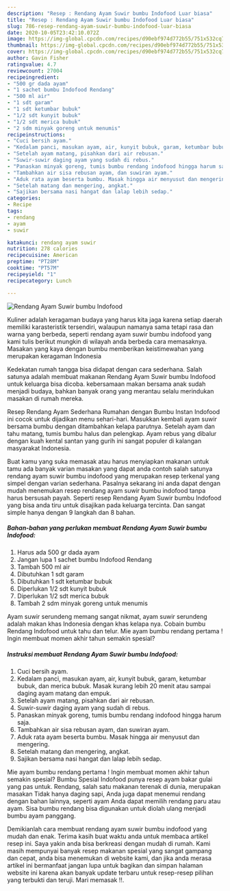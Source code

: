```yaml
---
description: "Resep : Rendang Ayam Suwir bumbu Indofood Luar biasa"
title: "Resep : Rendang Ayam Suwir bumbu Indofood Luar biasa"
slug: 786-resep-rendang-ayam-suwir-bumbu-indofood-luar-biasa
date: 2020-10-05T23:42:10.072Z
image: https://img-global.cpcdn.com/recipes/d90ebf974d772b55/751x532cq70/rendang-ayam-suwir-bumbu-indofood-foto-resep-utama.jpg
thumbnail: https://img-global.cpcdn.com/recipes/d90ebf974d772b55/751x532cq70/rendang-ayam-suwir-bumbu-indofood-foto-resep-utama.jpg
cover: https://img-global.cpcdn.com/recipes/d90ebf974d772b55/751x532cq70/rendang-ayam-suwir-bumbu-indofood-foto-resep-utama.jpg
author: Gavin Fisher
ratingvalue: 4.7
reviewcount: 27004
recipeingredient:
- "500 gr dada ayam"
- "1 sachet bumbu Indofood Rendang"
- "500 ml air"
- "1 sdt garam"
- "1 sdt ketumbar bubuk"
- "1/2 sdt kunyit bubuk"
- "1/2 sdt merica bubuk"
- "2 sdm minyak goreng untuk menumis"
recipeinstructions:
- "Cuci bersih ayam."
- "Kedalam panci, masukan ayam, air, kunyit bubuk, garam, ketumbar bubuk, dan merica bubuk. Masak kurang lebih 20 menit atau sampai daging ayam matang dan empuk."
- "Setelah ayam matang, pisahkan dari air rebusan."
- "Suwir-suwir daging ayam yang sudah di rebus."
- "Panaskan minyak goreng, tumis bumbu rendang indofood hingga harum saja."
- "Tambahkan air sisa rebusan ayam, dan suwiran ayam."
- "Aduk rata ayam beserta bumbu. Masak hingga air menyusut dan mengering."
- "Setelah matang dan mengering, angkat."
- "Sajikan bersama nasi hangat dan lalap lebih sedap."
categories:
- Recipe
tags:
- rendang
- ayam
- suwir

katakunci: rendang ayam suwir 
nutrition: 278 calories
recipecuisine: American
preptime: "PT28M"
cooktime: "PT57M"
recipeyield: "1"
recipecategory: Lunch

---
```



![Rendang Ayam Suwir bumbu Indofood](https://img-global.cpcdn.com/recipes/d90ebf974d772b55/751x532cq70/rendang-ayam-suwir-bumbu-indofood-foto-resep-utama.jpg)

Kuliner adalah keragaman budaya yang harus kita jaga karena setiap daerah memiliki karasteristik tersendiri, walaupun namanya sama tetapi rasa dan warna yang berbeda, seperti rendang ayam suwir bumbu indofood yang kami tulis berikut mungkin di wilayah anda berbeda cara memasaknya. Masakan yang kaya dengan bumbu memberikan keistimewahan yang merupakan keragaman Indonesia

Kedekatan rumah tangga bisa didapat dengan cara sederhana. Salah satunya adalah membuat makanan Rendang Ayam Suwir bumbu Indofood untuk keluarga bisa dicoba. kebersamaan makan bersama anak sudah menjadi budaya, bahkan banyak orang yang merantau selalu merindukan masakan di rumah mereka.

Resep Rendang Ayam Sederhana Rumahan dengan Bumbu Instan Indofood ini cocok untuk dijadikan menu sehari-hari. Masukkan kembali ayam suwir bersama bumbu dengan ditambahkan kelapa parutnya. Setelah ayam dan tahu matang, tumis bumbu halus dan pelengkap. Ayam rebus yang dibalur dengan kuah kental santan yang gurih ini sangat populer di kalangan masyarakat Indonesia.

Buat kamu yang suka memasak atau harus menyiapkan makanan untuk tamu ada banyak varian masakan yang dapat anda contoh salah satunya rendang ayam suwir bumbu indofood yang merupakan resep terkenal yang simpel dengan varian sederhana. Pasalnya sekarang ini anda dapat dengan mudah menemukan resep rendang ayam suwir bumbu indofood tanpa harus bersusah payah.
Seperti resep Rendang Ayam Suwir bumbu Indofood yang bisa anda tiru untuk disajikan pada keluarga tercinta. Dan sangat simple hanya dengan 9 langkah dan 8 bahan.


<!--inarticleads1-->

##### Bahan-bahan yang perlukan membuat Rendang Ayam Suwir bumbu Indofood:

1. Harus ada 500 gr dada ayam
1. Jangan lupa 1 sachet bumbu Indofood Rendang
1. Tambah 500 ml air
1. Dibutuhkan 1 sdt garam
1. Dibutuhkan 1 sdt ketumbar bubuk
1. Diperlukan 1/2 sdt kunyit bubuk
1. Diperlukan 1/2 sdt merica bubuk
1. Tambah 2 sdm minyak goreng untuk menumis


Ayam suwir serundeng memang sangat nikmat, ayam suwir serundeng adalah makan khas Indonesia dengan khas kelapa nya. Cobain bumbu Rendang Indofood untuk tahu dan telur. Mie ayam bumbu rendang pertama ! Ingin membuat momen akhir tahun semakin spesial? 

<!--inarticleads2-->

##### Instruksi membuat  Rendang Ayam Suwir bumbu Indofood:

1. Cuci bersih ayam.
1. Kedalam panci, masukan ayam, air, kunyit bubuk, garam, ketumbar bubuk, dan merica bubuk. Masak kurang lebih 20 menit atau sampai daging ayam matang dan empuk.
1. Setelah ayam matang, pisahkan dari air rebusan.
1. Suwir-suwir daging ayam yang sudah di rebus.
1. Panaskan minyak goreng, tumis bumbu rendang indofood hingga harum saja.
1. Tambahkan air sisa rebusan ayam, dan suwiran ayam.
1. Aduk rata ayam beserta bumbu. Masak hingga air menyusut dan mengering.
1. Setelah matang dan mengering, angkat.
1. Sajikan bersama nasi hangat dan lalap lebih sedap.


Mie ayam bumbu rendang pertama ! Ingin membuat momen akhir tahun semakin spesial? Bumbu Spesial Indofood punya resep ayam bakar gulai yang pas untuk. Rendang, salah satu makanan terenak di dunia, merupakan masakan Tidak hanya daging sapi, Anda juga dapat menemui rendang dengan bahan lainnya, seperti ayam Anda dapat memilih rendang paru atau ayam. Sisa bumbu rendang bisa digunakan untuk diolah ulang menjadi bumbu ayam panggang. 

Demikianlah cara membuat rendang ayam suwir bumbu indofood yang mudah dan enak. Terima kasih buat waktu anda untuk membaca artikel resep ini. Saya yakin anda bisa berkreasi dengan mudah di rumah. Kami masih mempunyai banyak resep makanan spesial yang sangat gampang dan cepat, anda bisa menemukan di website kami, dan jika anda merasa artikel ini bermanfaat jangan lupa untuk bagikan dan simpan halaman website ini karena akan banyak update terbaru untuk resep-resep pilihan yang terbukti dan teruji. Mari memasak !!. 
